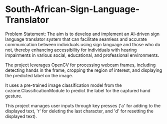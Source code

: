 # South-African-Sign-Language-Translator

Problem Statement:
The aim is to develop and implement an AI-driven sign language translator system that can facilitate seamless and accurate communication between individuals using sign language and those who do not, thereby enhancing accessibility for individuals with hearing impairments in various social, educational, and professional environments.

The project leverages OpenCV for processing webcam frames, including detecting hands in the frame, cropping the region of interest, and displaying the predicted label on the image.

It uses a pre-trained image classification model from the cvzone.ClassificationModule to predict the label for the captured hand gesture.

This project manages user inputs through key presses ('a' for adding to the displayed text, 'r' for deleting the last character, and 'd' for resetting the displayed text).



